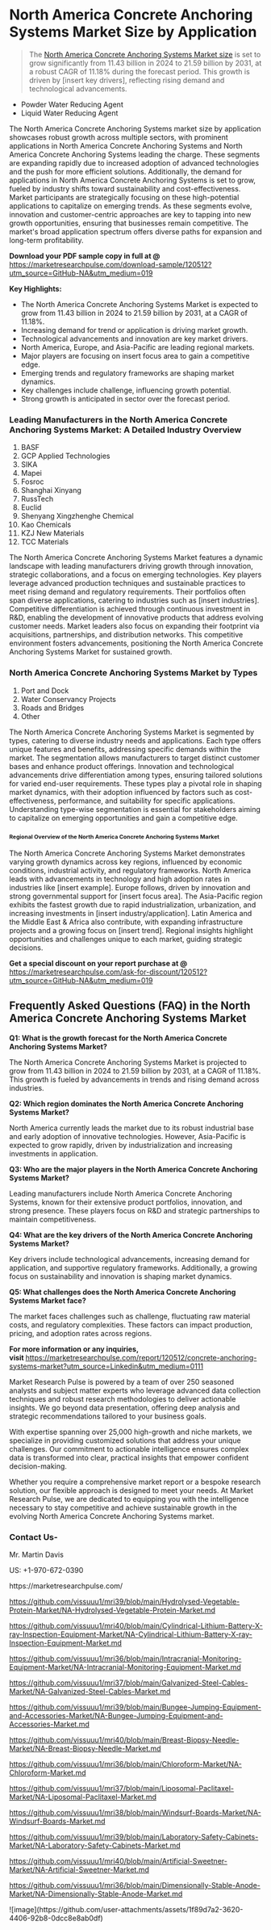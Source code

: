 <h1>North America Concrete Anchoring Systems Market&nbsp;Size by Application</h1><blockquote><p>The <a href="https://marketresearchpulse.com/download-sample/120512?utm_source=GitHub-NA&amp;utm_medium=019">North America Concrete Anchoring Systems Market size</a> is set to grow significantly from 11.43 billion in 2024 to 21.59 billion by 2031, at a robust CAGR of 11.18% during the forecast period. This growth is driven by [insert key drivers], reflecting rising demand and technological advancements.</p></blockquote><ul><li>Powder Water Reducing Agent<li> Liquid Water Reducing Agent</li></ul><p>The North America Concrete Anchoring Systems market size by application showcases robust growth across multiple sectors, with prominent applications in North America Concrete Anchoring Systems and North America Concrete Anchoring Systems leading the charge. These segments are expanding rapidly due to increased adoption of advanced technologies and the push for more efficient solutions. Additionally, the demand for applications in North America Concrete Anchoring Systems is set to grow, fueled by industry shifts toward sustainability and cost-effectiveness. Market participants are strategically focusing on these high-potential applications to capitalize on emerging trends. As these segments evolve, innovation and customer-centric approaches are key to tapping into new growth opportunities, ensuring that businesses remain competitive. The market's broad application spectrum offers diverse paths for expansion and long-term profitability.</p><p><strong>Download your PDF sample copy in full at @ </strong><a href="https://marketresearchpulse.com/download-sample/120512?utm_source=GitHub-NA&amp;utm_medium=019">https://marketresearchpulse.com/download-sample/120512?utm_source=GitHub-NA&amp;utm_medium=019</a></p><p><strong>Key Highlights: </strong></p><ul><li>The North America Concrete Anchoring Systems Market is expected to grow from 11.43 billion in 2024 to 21.59 billion by 2031, at a CAGR of 11.18%.</li><li>Increasing demand for trend or application is driving market growth.</li><li>Technological advancements and innovation are key market drivers.</li><li>North America, Europe, and Asia-Pacific are leading regional markets.</li><li>Major players are focusing on insert focus area to gain a competitive edge.</li><li>Emerging trends and regulatory frameworks are shaping market dynamics.</li><li>Key challenges include challenge, influencing growth potential.</li><li>Strong growth is anticipated in sector over the forecast period.</li></ul><h3>Leading Manufacturers in the North America Concrete Anchoring Systems Market: A Detailed Industry Overview</h3><ol><li>BASF</li><li>GCP Applied Technologies</li><li>SIKA</li><li>Mapei</li><li>Fosroc</li><li>Shanghai Xinyang</li><li>RussTech</li><li>Euclid</li><li>Shenyang Xingzhenghe Chemical</li><li>Kao Chemicals</li><li>KZJ New Materials</li><li>TCC Materials</li></ol><div class="flex max-w-full flex-col flex-grow"><div class="min-h-8 text-message flex w-full flex-col items-end gap-2 whitespace-normal break-words [.text-message+&amp;]:mt-5" dir="auto" data-message-author-role="assistant" data-message-id="fd8432e4-4910-450d-b182-61b7bfb0a01f" data-message-model-slug="gpt-4o"><div class="flex w-full flex-col gap-1 empty:hidden first:pt-[3px]"><div class="markdown prose w-full break-words dark:prose-invert light"><p>The North America Concrete Anchoring Systems Market features a dynamic landscape with leading manufacturers driving growth through innovation, strategic collaborations, and a focus on emerging technologies. Key players leverage advanced production techniques and sustainable practices to meet rising demand and regulatory requirements. Their portfolios often span diverse applications, catering to industries such as [insert industries]. Competitive differentiation is achieved through continuous investment in R&amp;D, enabling the development of innovative products that address evolving customer needs. Market leaders also focus on expanding their footprint via acquisitions, partnerships, and distribution networks. This competitive environment fosters advancements, positioning the North America Concrete Anchoring Systems Market for sustained growth.</p></div></div></div></div><h3>North America Concrete Anchoring Systems Market by Types</h3><ol><li>Port and Dock<li> Water Conservancy Projects<li> Roads and Bridges<li> Other</li></ol><div class="flex max-w-full flex-col flex-grow"><div class="min-h-8 text-message flex w-full flex-col items-end gap-2 whitespace-normal break-words [.text-message+&amp;]:mt-5" dir="auto" data-message-author-role="assistant" data-message-id="084470be-0bb7-4664-bddf-5156b4f41249" data-message-model-slug="gpt-4o-mini"><div class="flex w-full flex-col gap-1 empty:hidden first:pt-[3px]"><div class="markdown prose w-full break-words dark:prose-invert light"><p>The North America Concrete Anchoring Systems Market is segmented by types, catering to diverse industry needs and applications. Each type offers unique features and benefits, addressing specific demands within the market. The segmentation allows manufacturers to target distinct customer bases and enhance product offerings. Innovation and technological advancements drive differentiation among types, ensuring tailored solutions for varied end-user requirements. These types play a pivotal role in shaping market dynamics, with their adoption influenced by factors such as cost-effectiveness, performance, and suitability for specific applications. Understanding type-wise segmentation is essential for stakeholders aiming to capitalize on emerging opportunities and gain a competitive edge.</p></div></div></div></div><h3><span style="font-size: 11px;">Regional Overview of the North America Concrete Anchoring Systems Market</span></h3><div class="flex max-w-full flex-col flex-grow"><div class="min-h-8 text-message flex w-full flex-col items-end gap-2 whitespace-normal break-words [.text-message+&amp;]:mt-5" dir="auto" data-message-author-role="assistant" data-message-id="e9038762-ce64-4e30-91c9-9bd413514231" data-message-model-slug="gpt-4o-mini"><div class="flex w-full flex-col gap-1 empty:hidden first:pt-[3px]"><div class="markdown prose w-full break-words dark:prose-invert light"><p>The North America Concrete Anchoring Systems Market demonstrates varying growth dynamics across key regions, influenced by economic conditions, industrial activity, and regulatory frameworks. North America leads with advancements in technology and high adoption rates in industries like [insert example]. Europe follows, driven by innovation and strong governmental support for [insert focus area]. The Asia-Pacific region exhibits the fastest growth due to rapid industrialization, urbanization, and increasing investments in [insert industry/application]. Latin America and the Middle East &amp; Africa also contribute, with expanding infrastructure projects and a growing focus on [insert trend]. Regional insights highlight opportunities and challenges unique to each market, guiding strategic decisions.</p></div></div></div></div><p><strong>Get a special discount on your report purchase at @ </strong><a href="https://marketresearchpulse.com/ask-for-discount/120512?utm_source=GitHub-NA&amp;utm_medium=019">https://marketresearchpulse.com/ask-for-discount/120512?utm_source=GitHub-NA&amp;utm_medium=019</a></p><h2>Frequently Asked Questions (FAQ) in the North America Concrete Anchoring Systems Market</h2><p><strong>Q1: What is the growth forecast for the North America Concrete Anchoring Systems Market?</strong></p><p>The North America Concrete Anchoring Systems Market is projected to grow from 11.43 billion in 2024 to 21.59 billion by 2031, at a CAGR of 11.18%. This growth is fueled by advancements in trends and rising demand across industries.</p><p><strong>Q2: Which region dominates the North America Concrete Anchoring Systems Market?</strong></p><p>North America currently leads the market due to its robust industrial base and early adoption of innovative technologies. However, Asia-Pacific is expected to grow rapidly, driven by industrialization and increasing investments in application.</p><p><strong>Q3: Who are the major players in the North America Concrete Anchoring Systems Market?</strong></p><p>Leading manufacturers include North America Concrete Anchoring Systems, known for their extensive product portfolios, innovation, and strong presence. These players focus on R&amp;D and strategic partnerships to maintain competitiveness.</p><p><strong>Q4: What are the key drivers of the North America Concrete Anchoring Systems Market?</strong></p><p>Key drivers include technological advancements, increasing demand for application, and supportive regulatory frameworks. Additionally, a growing focus on sustainability and innovation is shaping market dynamics.</p><p><strong>Q5: What challenges does the North America Concrete Anchoring Systems Market face?</strong></p><p>The market faces challenges such as challenge, fluctuating raw material costs, and regulatory complexities. These factors can impact production, pricing, and adoption rates across regions.</p><p><strong>For more information or any inquiries, visit&nbsp;</strong><a href="https://marketresearchpulse.com/report/120512/concrete-anchoring-systems-market?utm_source=Linkedin&utm_medium=0111">https://marketresearchpulse.com/report/120512/concrete-anchoring-systems-market?utm_source=Linkedin&utm_medium=0111</a></p><p>Market Research Pulse is powered by a team of over 250 seasoned analysts and subject matter experts who leverage advanced data collection techniques and robust research methodologies to deliver actionable insights. We go beyond data presentation, offering deep analysis and strategic recommendations tailored to your business goals.</p><p>With expertise spanning over 25,000 high-growth and niche markets, we specialize in providing customized solutions that address your unique challenges. Our commitment to actionable intelligence ensures complex data is transformed into clear, practical insights that empower confident decision-making.</p><p>Whether you require a comprehensive market report or a bespoke research solution, our flexible approach is designed to meet your needs. At Market Research Pulse, we are dedicated to equipping you with the intelligence necessary to stay competitive and achieve sustainable growth in the evolving North America Concrete Anchoring Systems market.</p><h3><strong>Contact Us-</strong></h3><p>Mr. Martin Davis</p><p>US: +1-970-672-0390</p><p>https://marketresearchpulse.com/</p><p><a href="https://github.com/vissuuu1/mri39/blob/main/Hydrolysed-Vegetable-Protein-Market/NA-Hydrolysed-Vegetable-Protein-Market.md">https://github.com/vissuuu1/mri39/blob/main/Hydrolysed-Vegetable-Protein-Market/NA-Hydrolysed-Vegetable-Protein-Market.md</a></p><p><a href="https://github.com/vissuuu1/mri40/blob/main/Cylindrical-Lithium-Battery-X-ray-Inspection-Equipment-Market/NA-Cylindrical-Lithium-Battery-X-ray-Inspection-Equipment-Market.md">https://github.com/vissuuu1/mri40/blob/main/Cylindrical-Lithium-Battery-X-ray-Inspection-Equipment-Market/NA-Cylindrical-Lithium-Battery-X-ray-Inspection-Equipment-Market.md</a></p><p><a href="https://github.com/vissuuu1/mri36/blob/main/Intracranial-Monitoring-Equipment-Market/NA-Intracranial-Monitoring-Equipment-Market.md">https://github.com/vissuuu1/mri36/blob/main/Intracranial-Monitoring-Equipment-Market/NA-Intracranial-Monitoring-Equipment-Market.md</a></p><p><a href="https://github.com/vissuuu1/mri37/blob/main/Galvanized-Steel-Cables-Market/NA-Galvanized-Steel-Cables-Market.md">https://github.com/vissuuu1/mri37/blob/main/Galvanized-Steel-Cables-Market/NA-Galvanized-Steel-Cables-Market.md</a></p><p><a href="https://github.com/vissuuu1/mri39/blob/main/Bungee-Jumping-Equipment-and-Accessories-Market/NA-Bungee-Jumping-Equipment-and-Accessories-Market.md">https://github.com/vissuuu1/mri39/blob/main/Bungee-Jumping-Equipment-and-Accessories-Market/NA-Bungee-Jumping-Equipment-and-Accessories-Market.md</a></p><p><a href="https://github.com/vissuuu1/mri40/blob/main/Breast-Biopsy-Needle-Market/NA-Breast-Biopsy-Needle-Market.md">https://github.com/vissuuu1/mri40/blob/main/Breast-Biopsy-Needle-Market/NA-Breast-Biopsy-Needle-Market.md</a></p><p><a href="https://github.com/vissuuu1/mri36/blob/main/Chloroform-Market/NA-Chloroform-Market.md">https://github.com/vissuuu1/mri36/blob/main/Chloroform-Market/NA-Chloroform-Market.md</a></p><p><a href="https://github.com/vissuuu1/mri37/blob/main/Liposomal-Paclitaxel-Market/NA-Liposomal-Paclitaxel-Market.md">https://github.com/vissuuu1/mri37/blob/main/Liposomal-Paclitaxel-Market/NA-Liposomal-Paclitaxel-Market.md</a></p><p><a href="https://github.com/vissuuu1/mri38/blob/main/Windsurf-Boards-Market/NA-Windsurf-Boards-Market.md">https://github.com/vissuuu1/mri38/blob/main/Windsurf-Boards-Market/NA-Windsurf-Boards-Market.md</a></p><p><a href="https://github.com/vissuuu1/mri39/blob/main/Laboratory-Safety-Cabinets-Market/NA-Laboratory-Safety-Cabinets-Market.md">https://github.com/vissuuu1/mri39/blob/main/Laboratory-Safety-Cabinets-Market/NA-Laboratory-Safety-Cabinets-Market.md</a></p><p><a href="https://github.com/vissuuu1/mri40/blob/main/Artificial-Sweetner-Market/NA-Artificial-Sweetner-Market.md">https://github.com/vissuuu1/mri40/blob/main/Artificial-Sweetner-Market/NA-Artificial-Sweetner-Market.md</a></p><p><a href="https://github.com/vissuuu1/mri36/blob/main/Dimensionally-Stable-Anode-Market/NA-Dimensionally-Stable-Anode-Market.md">https://github.com/vissuuu1/mri36/blob/main/Dimensionally-Stable-Anode-Market/NA-Dimensionally-Stable-Anode-Market.md</a></p>
![image](https://github.com/user-attachments/assets/1f89d7a2-3620-4406-92b8-0dcc8e8ab0df)
